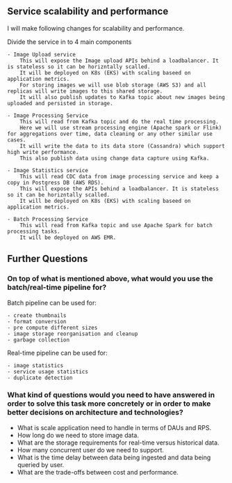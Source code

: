 ## Service scalability and performance

I will make following changes for scalability and performance.

Divide the service in to 4 main components

    - Image Upload service 
        This will expose the Image upload APIs behind a loadbalancer. It is stateless so it can be horizntally scalled. 
        It will be deployed on K8s (EKS) with scaling baseed on application metrics.
        For storing images we will use blob storage (AWS S3) and all replicas will write images to this shared storage.
        It will also publish updates to Kafka topic about new images being uploaded and persisted in storage.

    - Image Processing Service
        This will read from Kafka topic and do the real time processing.
        Here we will use stream processing engine (Apache spark or Flink) for aggregations over time, data cleaning or any other similar use cases.
        It will write the data to its data store (Cassandra) which support high write performance.
        This also publish data using change data capture using Kafka.  

    - Image Statistics service
        This will read CDC data from image processing service and keep a copy in Postgress DB (AWS RDS).
        This will expose the APIs behind a loadbalancer. It is stateless so it can be horizntally scalled. 
        It will be deployed on K8s (EKS) with scaling baseed on application metrics.

    - Batch Processing Service
        This will read from Kafka topic and use Apache Spark for batch processing tasks.
        It will be deployed on AWS EMR.
        
## Further Questions

### On top of what is mentioned above, what would you use the batch/real-time pipeline for?

Batch pipeline can be used for:

    - create thumbnails
    - format conversion
    - pre compute different sizes
    - image storage reorganisation and cleanup
    - garbage collection

Real-time pipeline can be used for:

    - image statistics
    - service usage statistics
    - duplicate detection


### What kind of questions would you need to have answered in order to solve this task more concretely or in order to make better decisions on architecture and technologies?

- What is scale application need to handle in terms of DAUs and RPS.
- How long do we need to store image data.
- What are the storage requirements for real-time versus historical data.
- How many concurrent user do we need to support.
- What is the time delay between data being ingested and data being queried by user.
- What are the trade-offs between cost and performance.
